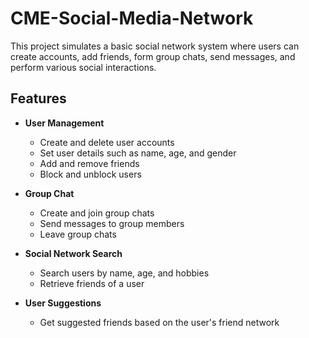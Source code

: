 # CME-Social-Media-Network

This project simulates a basic social network system where users can create accounts, add friends, form group chats, send messages, and perform various social interactions.

## Features

- **User Management**
  - Create and delete user accounts
  - Set user details such as name, age, and gender
  - Add and remove friends
  - Block and unblock users
 
- **Group Chat**
  - Create and join group chats
  - Send messages to group members
  - Leave group chats

- **Social Network Search**
  - Search users by name, age, and hobbies
  - Retrieve friends of a user

- **User Suggestions**
  - Get suggested friends based on the user's friend network
